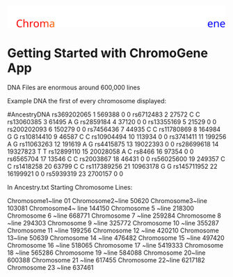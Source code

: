 
![GitHub Logo](client/src/assets/Icons/company.svg)


# Getting Started with ChromoGene App




DNA Files are enormous around 600,000 lines 

Example DNA the first of every chromosome displayed: 

#AncestryDNA 
rs369202065	1	569388	0	0
rs6712483	2	27572	C	C
rs13060385	3	61495	A	G
rs2859184	4	37120	0	0
rs13355169	5	21529	0	0
rs200202093	6	150279	0	0
rs7456436	7	44935	C	C
rs11780869	8	164984	G	G
rs10814410	9	46587	C	C
rs10904494	10	113934	0	0
rs3741411	11	199256	A	G
rs11063263	12	191619	A	G
rs4415875	13	19022393	0	0
rs28699618	14	19327823	T	T
rs12899110	15	20028058	A	C
rs8466	16	97354	0	0
rs6565704	17	13546	C	C
rs2003867	18	46431	0	0
rs56025600	19	249357	C	C
rs1418258	20	63799	C	C
rs117389256	21	10963178	G	G
rs145711952	22	16199921	0	0
rs5939319	23	2700157	0	0

In Ancestry.txt Starting Chromosome Lines: 

Chromosome1~line 01
Chromosome2~line 50620
Chromosome3~line 103081
Chromosome4~ line 144150
Chromosome 5 ~line 218300
Chromosome 6 ~line 668771
Chromosome 7 ~line 259284
Chromosome 8 ~line 294303
Chromosome 9 ~line 325772
Chromosome 10 ~line 355287
Chromosome 11 ~line 199256
Chromosome 12 ~line 420210
Chromosome 13~line  50639
Chromosome 14 ~line  476482
Chromosome 15 ~line  497420
Chromosome 16 ~line 518065
Chromosome 17 ~line 5419333
Chromosome 18 ~line 565286
Chromosome 19 ~line 584088
Chromosome 20~line 600388
Chromosome 21 ~line 617455
Chromosome 22~line  6217182
Chromosome 23 ~line 637461

